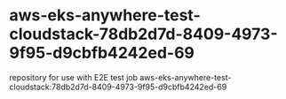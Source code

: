 # aws-eks-anywhere-test-cloudstack-78db2d7d-8409-4973-9f95-d9cbfb4242ed-69
repository for use with E2E test job aws-eks-anywhere-test-cloudstack:78db2d7d-8409-4973-9f95-d9cbfb4242ed-69
